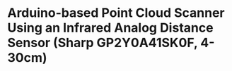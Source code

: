 # Arduino-based Point Cloud Scanner Using an Infrared Analog Distance Sensor (Sharp GP2Y0A41SK0F, 4-30cm)

